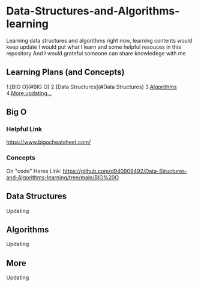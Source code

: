 # Data-Structures-and-Algorithms-learning
Learning data structures and algorithms right now, learning contents
would keep update
I would put what I learn and some helpful resouces in this repository
And I would grateful someone can share knowledege with me

## Learning Plans (and Concepts)
1.[BIG O](#BIG O)
2.[Data Structures](#Data Structures)
3.[Algorithms](#Algorithms)
4.[More,updating...](#More)


## Big O
### Helpful Link
https://www.bigocheatsheet.com/


### Concepts
On "code"
Heres Link: https://github.com/d940909492/Data-Structures-and-Algorithms-learning/tree/main/BIG%20O


## Data Structures
Updating


## Algorithms
Updating


## More
Updating
